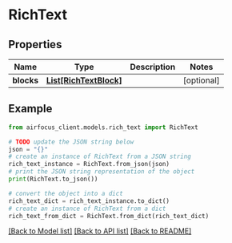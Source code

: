 # RichText


## Properties

Name | Type | Description | Notes
------------ | ------------- | ------------- | -------------
**blocks** | [**List[RichTextBlock]**](RichTextBlock.md) |  | [optional] 

## Example

```python
from airfocus_client.models.rich_text import RichText

# TODO update the JSON string below
json = "{}"
# create an instance of RichText from a JSON string
rich_text_instance = RichText.from_json(json)
# print the JSON string representation of the object
print(RichText.to_json())

# convert the object into a dict
rich_text_dict = rich_text_instance.to_dict()
# create an instance of RichText from a dict
rich_text_from_dict = RichText.from_dict(rich_text_dict)
```
[[Back to Model list]](../README.md#documentation-for-models) [[Back to API list]](../README.md#documentation-for-api-endpoints) [[Back to README]](../README.md)


